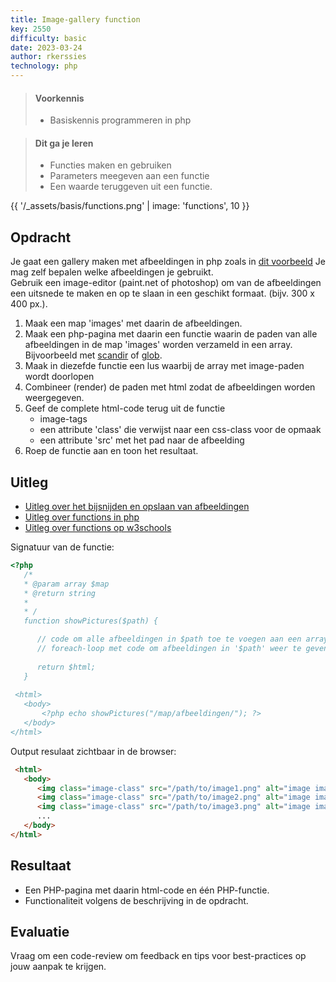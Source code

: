 ```yaml
---
title: Image-gallery function
key: 2550
difficulty: basic
date: 2023-03-24
author: rkerssies
technology: php
---
```


> #### Voorkennis
> * Basiskennis programmeren in php
 
> #### Dit ga je leren
> * Functies maken en gebruiken
> * Parameters meegeven aan een functie
> * Een waarde teruggeven uit een functie.

{{ '/_assets/basis/functions.png' | image: 'functions', 10 }}


## Opdracht
Je gaat een gallery maken met afbeeldingen in php zoals in [dit voorbeeld](https://by9sfe.csb.app/)
Je mag zelf bepalen welke afbeeldingen je gebruikt.  
Gebruik een image-editor (paint.net of photoshop) om van de afbeeldingen een uitsnede te maken en op te slaan in een geschikt formaat. (bijv. 300 x 400 px.).


1. Maak een map 'images' met daarin de afbeeldingen.
2. Maak een php-pagina met daarin een functie waarin de paden van alle afbeeldingen in de map 'images' worden verzameld in een array. Bijvoorbeeld met [scandir](https://www.php.net/manual/en/function.scandir.php) of [glob](https://www.php.net/manual/en/function.glob.php).
3. Maak in diezefde functie een lus waarbij de array met image-paden wordt doorlopen
4. Combineer (render) de paden met html zodat de afbeeldingen worden weergegeven. 
5. Geef de complete html-code terug uit de functie
    * image-tags
    * een attribute 'class' die verwijst naar een css-class voor de opmaak
    * een attribute 'src' met het pad naar de afbeelding
6. Roep de functie aan en toon het resultaat.


## Uitleg
* [Uitleg over het bijsnijden en opslaan van afbeeldingen](https://www.edutorial.nl/html/afbeeldingen-aanpassen/)
* [Uitleg over functions in php](https://www.edutorial.nl/php/functions/)
* [Uitleg over functions op w3schools](https://www.w3schools.com/php/php_functions.asp)

Signatuur van de functie:
```php
<?php
   /*
   * @param array $map
   * @return string
   * 
   * /
   function showPictures($path) {

      // code om alle afbeeldingen in $path toe te voegen aan een array
      // foreach-loop met code om afbeeldingen in '$path' weer te geven
      
      return $html;
   }
 
 <html> 
   <body>
       <?php echo showPictures("/map/afbeeldingen/"); ?>
   </body> 
</html>
```

Output resulaat zichtbaar in de browser:
```html
 <html> 
   <body>
      <img class="image-class" src="/path/to/image1.png" alt="image image1.png">
      <img class="image-class" src="/path/to/image2.png" alt="image image2.png">
      <img class="image-class" src="/path/to/image3.png" alt="image image3.png">
      ...
   </body> 
</html>
```

## Resultaat
* Een PHP-pagina met daarin html-code en één PHP-functie.
* Functionaliteit volgens de beschrijving in de opdracht.


## Evaluatie
Vraag om een code-review om feedback en tips voor best-practices op jouw aanpak te krijgen.

